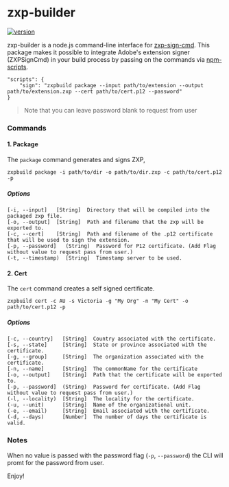 # zxp-builder

[![version](https://img.shields.io/npm/v/zxp-builder.svg)](https://www.npmjs.org/package/zxp-builder)

zxp-builder is a node.js command-line interface for [zxp-sign-cmd](https://github.com/codearoni/zxp-sign-cmd?#zxp-sign-cmd). This package makes it possible to integrate Adobe's extension signer (ZXPSignCmd) in your build process by passing on the commands via [npm-scripts](https://docs.npmjs.com/misc/scripts).

    "scripts": {
        "sign": "zxpbuild package --input path/to/extension --output path/to/extension.zxp --cert path/to/cert.p12 --password"
    }

> Note that you can leave password blank to request from user

### Commands

#### 1. Package

The `package` command generates and signs ZXP,

    zxpbuild package -i path/to/dir -o path/to/dir.zxp -c path/to/cert.p12 -p

##### Options

    [-i, --input]   [String]  Directory that will be compiled into the packaged zxp file.
    [-o, --output]  [String]  Path and filename that the zxp will be exported to.
    [-c, --cert]    [String]  Path and filename of the .p12 certificate that will be used to sign the extension.
    [-p, --password]   (String)  Password for P12 certificate. (Add Flag without value to request pass from user.)  
    (-t, --timestamp)  [String]  Timestamp server to be used.

#### 2. Cert

The `cert` command creates a self signed certificate.

    zxpbuild cert -c AU -s Victoria -g "My Org" -n "My Cert" -o path/to/cert.p12 -p

##### Options

    [-c, --country]   [String]  Country associated with the certificate.
    [-s, --state]     [String]  State or province associated with the certificate.
    [-g, --group]     [String]  The organization associated with the certificate.
    [-n, --name]      [String]  The commonName for the certificate
    [-o, --output]    [String]  Path that the certificate will be exported to.
    [-p, --password]  (String)  Password for certificate. (Add Flag without value to request pass from user.)
    (-l, --locality)  [String]  The locality for the certificate.
    (-u, --unit)      [String]  Name of the organizational unit.
    (-e, --email)     [String]  Email associated with the certificate.
    (-d, --days)      [Number]  The number of days the certificate is valid.

### Notes

When no value is passed with the password flag (`-p`, `--password`) the CLI will promt for the password from user.

Enjoy!
